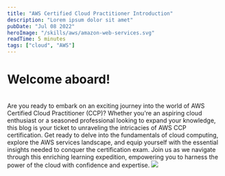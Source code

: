 ```yaml
---
title: "AWS Certified Cloud Practitioner Introduction"
description: "Lorem ipsum dolor sit amet"
pubDate: "Jul 08 2022"
heroImage: "/skills/aws/amazon-web-services.svg"
readTime: 5 minutes
tags: ["cloud", "AWS"]
---
```


# Welcome aboard!

<br/>
Are you ready to embark on an exciting journey into the world of AWS Certified Cloud Practitioner (CCP)? Whether you're an aspiring cloud enthusiast or a seasoned professional looking to expand your knowledge, this blog is your ticket to unraveling the intricacies of AWS CCP certification. Get ready to delve into the fundamentals of cloud computing, explore the AWS services landscape, and equip yourself with the essential insights needed to conquer the certification exam. Join us as we navigate through this enriching learning expedition, empowering you to harness the power of the cloud with confidence and expertise.

<!-- ![amazon](/public/skills/aws/amazon-web-services.svg) -->
<img src="/skills/aws/amazon-web-services.svg" class="w-full">
